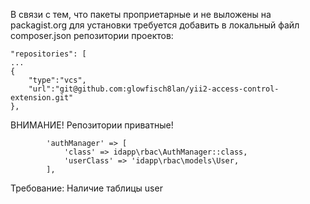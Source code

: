 <p>В связи с тем, что пакеты проприетарные и не выложены на packagist.org для установки требуется добавить 
в локальный файл composer.json репозитории проектов:</p>

````
"repositories": [
...
{
    "type":"vcs",
    "url":"git@github.com:glowfisch8lan/yii2-access-control-extension.git"
},
````
ВНИМАНИЕ! Репозитории приватные!
````
        'authManager' => [
            'class' => idapp\rbac\AuthManager::class,
            'userClass' => 'idapp\rbac\models\User,
        ],
````

Требование:
Наличие таблицы user 
